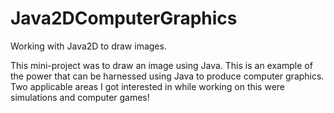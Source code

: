# Java2DComputerGraphics
Working with Java2D to draw images.

This mini-project was to draw an image using Java. This is an example of the power that can be harnessed using Java to produce computer graphics.
Two applicable areas I got interested in while working on this were simulations and computer games!
